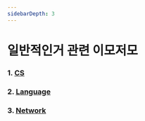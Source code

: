 ```yaml
---
sidebarDepth: 3
---
```


# 일반적인거 관련 이모저모

### 1. [CS](./CS)

### 2. [Language](./Language)

### 3. [Network](./Network)
